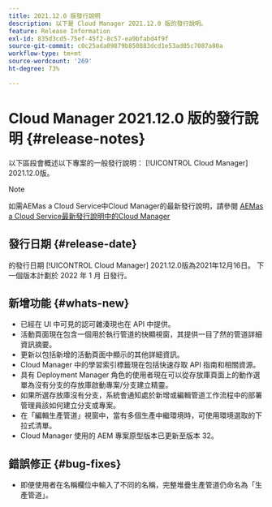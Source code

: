 ```yaml
---
title: 2021.12.0 版發行說明
description: 以下是 Cloud Manager 2021.12.0 版的發行說明。
feature: Release Information
exl-id: 835d3cd5-75ef-45f2-8c57-ea9bfabd4f9f
source-git-commit: c0c25ada09879b850883dcd1e53ad05c7087a80a
workflow-type: tm+mt
source-wordcount: '269'
ht-degree: 73%

---
```


# Cloud Manager 2021.12.0 版的發行說明 {#release-notes}

以下區段會概述以下專案的一般發行說明： [!UICONTROL Cloud Manager] 2021.12.0版。

>[!NOTE]
>
>如需AEMas a Cloud Service中Cloud Manager的最新發行說明，請參閱 [AEMas a Cloud Service最新發行說明中的Cloud Manager](https://experienceleague.adobe.com/docs/experience-manager-cloud-service/content/implementing/using-cloud-manager/release-notes-cloud-manager/release-notes-cm-current.html)

## 發行日期 {#release-date}

的發行日期 [!UICONTROL Cloud Manager] 2021.12.0版為2021年12月16日。 下一個版本計劃於 2022 年 1 月 日發行。

## 新增功能 {#whats-new}

* 已經在 UI 中可見的認可雜湊現也在 API 中提供。
* 活動頁面現在包含一個用於執行管道的快顯視窗，其提供一目了然的管道詳細資訊摘要。
* 更新以包括新增的活動頁面中顯示的其他詳細資訊。
* Cloud Manager 中的學習索引標籤現在包括快速存取 API 指南和相關資源。
* 具有 Deployment Manager 角色的使用者現在可以從存放庫頁面上的動作選單為沒有分支的存放庫啟動專案/分支建立精靈。
* 如果所選存放庫沒有分支，系統會通知處於新增或編輯管道工作流程中的部署管理員該如何建立分支或專案。
* 在「編輯生產管道」視窗中，當有多個生產中繼環境時，可使用環境選取的下拉式清單。
* Cloud Manager 使用的 AEM 專案原型版本已更新至版本 32。

## 錯誤修正 {#bug-fixes}

* 即便使用者在名稱欄位中輸入了不同的名稱，完整堆疊生產管道仍命名為「生產管道」。
